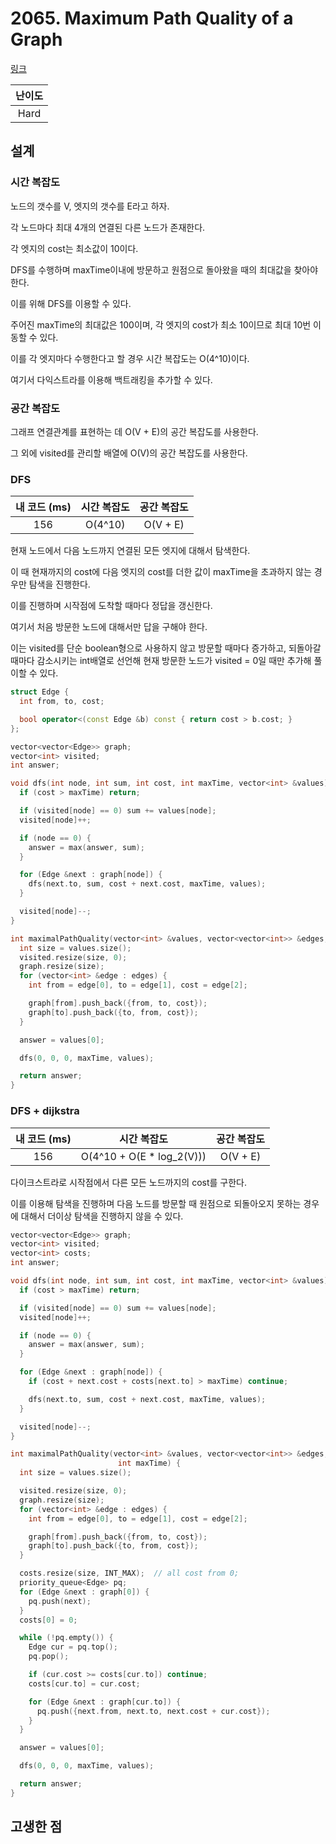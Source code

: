 # 2065. Maximum Path Quality of a Graph

[링크](https://leetcode.com/problems/maximum-path-quality-of-a-graph/)

| 난이도 |
| :----: |
|  Hard  |

## 설계

### 시간 복잡도

노드의 갯수를 V, 엣지의 갯수를 E라고 하자.

각 노드마다 최대 4개의 연결된 다른 노드가 존재한다.

각 엣지의 cost는 최소값이 10이다.

DFS를 수행하며 maxTime이내에 방문하고 원점으로 돌아왔을 때의 최대값을 찾아야한다.

이를 위해 DFS를 이용할 수 있다.

주어진 maxTime의 최대값은 100이며, 각 엣지의 cost가 최소 10이므로 최대 10번 이동할 수 있다.

이를 각 엣지마다 수행한다고 할 경우 시간 복잡도는 O(4^10)이다.

여기서 다익스트라를 이용해 백트래킹을 추가할 수 있다.

### 공간 복잡도

그래프 연결관계를 표현하는 데 O(V + E)의 공간 복잡도를 사용한다.

그 외에 visited를 관리할 배열에 O(V)의 공간 복잡도를 사용한다.

### DFS

| 내 코드 (ms) | 시간 복잡도 | 공간 복잡도 |
| :----------: | :---------: | :---------: |
|     156      |   O(4^10)   |  O(V + E)   |

현재 노드에서 다음 노드까지 연결된 모든 엣지에 대해서 탐색한다.

이 때 현재까지의 cost에 다음 엣지의 cost를 더한 값이 maxTime을 초과하지 않는 경우만 탐색을 진행한다.

이를 진행하며 시작점에 도착할 때마다 정답을 갱신한다.

여기서 처음 방문한 노드에 대해서만 답을 구해야 한다.

이는 visited를 단순 boolean형으로 사용하지 않고 방문할 때마다 증가하고, 되돌아갈 때마다 감소시키는 int배열로 선언해 현재 방문한 노드가 visited = 0일 때만 추가해 풀이할 수 있다.

```cpp
struct Edge {
  int from, to, cost;

  bool operator<(const Edge &b) const { return cost > b.cost; }
};

vector<vector<Edge>> graph;
vector<int> visited;
int answer;

void dfs(int node, int sum, int cost, int maxTime, vector<int> &values) {
  if (cost > maxTime) return;

  if (visited[node] == 0) sum += values[node];
  visited[node]++;

  if (node == 0) {
    answer = max(answer, sum);
  }

  for (Edge &next : graph[node]) {
    dfs(next.to, sum, cost + next.cost, maxTime, values);
  }

  visited[node]--;
}

int maximalPathQuality(vector<int> &values, vector<vector<int>> &edges, int maxTime) {
  int size = values.size();
  visited.resize(size, 0);
  graph.resize(size);
  for (vector<int> &edge : edges) {
    int from = edge[0], to = edge[1], cost = edge[2];

    graph[from].push_back({from, to, cost});
    graph[to].push_back({to, from, cost});
  }

  answer = values[0];

  dfs(0, 0, 0, maxTime, values);

  return answer;
}
```

### DFS + dijkstra

| 내 코드 (ms) |        시간 복잡도         | 공간 복잡도 |
| :----------: | :------------------------: | :---------: |
|     156      | O(4^10 + O(E \* log_2(V))) |  O(V + E)   |

다이크스트라로 시작점에서 다른 모든 노드까지의 cost를 구한다.

이를 이용해 탐색을 진행하며 다음 노드를 방문할 때 원점으로 되돌아오지 못하는 경우에 대해서 더이상 탐색을 진행하지 않을 수 있다.

```cpp
vector<vector<Edge>> graph;
vector<int> visited;
vector<int> costs;
int answer;

void dfs(int node, int sum, int cost, int maxTime, vector<int> &values) {
  if (cost > maxTime) return;

  if (visited[node] == 0) sum += values[node];
  visited[node]++;

  if (node == 0) {
    answer = max(answer, sum);
  }

  for (Edge &next : graph[node]) {
    if (cost + next.cost + costs[next.to] > maxTime) continue;

    dfs(next.to, sum, cost + next.cost, maxTime, values);
  }

  visited[node]--;
}

int maximalPathQuality(vector<int> &values, vector<vector<int>> &edges,
                        int maxTime) {
  int size = values.size();

  visited.resize(size, 0);
  graph.resize(size);
  for (vector<int> &edge : edges) {
    int from = edge[0], to = edge[1], cost = edge[2];

    graph[from].push_back({from, to, cost});
    graph[to].push_back({to, from, cost});
  }

  costs.resize(size, INT_MAX);  // all cost from 0;
  priority_queue<Edge> pq;
  for (Edge &next : graph[0]) {
    pq.push(next);
  }
  costs[0] = 0;

  while (!pq.empty()) {
    Edge cur = pq.top();
    pq.pop();

    if (cur.cost >= costs[cur.to]) continue;
    costs[cur.to] = cur.cost;

    for (Edge &next : graph[cur.to]) {
      pq.push({next.from, next.to, next.cost + cur.cost});
    }
  }

  answer = values[0];

  dfs(0, 0, 0, maxTime, values);

  return answer;
}
```

## 고생한 점
